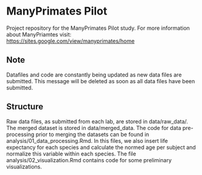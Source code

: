 # ManyPrimates Pilot

Project repository for the ManyPrimates Pilot study. For more information about ManyPriamtes visit: https://sites.google.com/view/manyprimates/home

## Note

Datafiles and code are constantly being updated as new data files are submitted. This message will be deleted as soon as all data files have been submitted.

## Structure

Raw data files, as submitted from each lab, are stored in data/raw_data/. The merged dataset is stored in data/merged_data. The code for data pre-processing prior to merging the datasets can be found in analysis/01_data_processing.Rmd. In this files, we also insert life expectancy for each species and calculate the normed age per subject and normalize this variable within each species. The file analysis/02_visualization.Rmd contains code for some preliminary visualizations.
